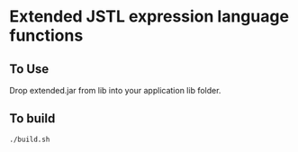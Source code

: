 # Extended JSTL expression language functions

## To Use
Drop extended.jar from lib into your application lib folder.

## To build

	./build.sh

